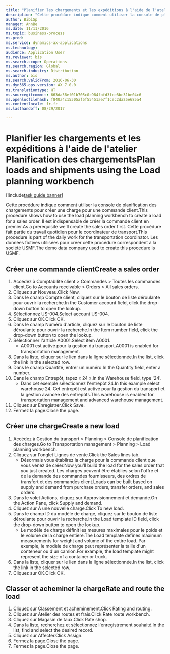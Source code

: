 ```yaml
--- 
title: "Planifier les chargements et les expéditions à l'aide de l'atelier Planification des chargements"
description: "Cette procédure indique comment utiliser la console de planification des chargements pour créer une charge pour une commande client."
author: BibiSp
manager: AnnBe
ms.date: 11/11/2016
ms.topic: business-process
ms.prod: 
ms.service: dynamics-ax-applications
ms.technology: 
audience: Application User
ms.reviewer: bis
ms.search.scope: Operations
ms.search.region: Global
ms.search.industry: Distribution
ms.author: bis
ms.search.validFrom: 2016-06-30
ms.dyn365.ops.version: AX 7.0.0
ms.translationtype: HT
ms.sourcegitcommit: 663da58ef01b705c0c984fbfd3fce8bc31be04c6
ms.openlocfilehash: f840a4c15305af5f55451ae7f1cec2da25e685a4
ms.contentlocale: fr-fr
ms.lasthandoff: 08/29/2017

---
```

# <a name="plan-loads-and-shipments-using-the-load-planning-workbench"></a><span data-ttu-id="e5102-103">Planifier les chargements et les expéditions à l'aide de l'atelier Planification des chargements</span><span class="sxs-lookup"><span data-stu-id="e5102-103">Plan loads and shipments using the Load planning workbench</span></span>

[!include[task guide banner](../../includes/task-guide-banner.md)]

<span data-ttu-id="e5102-104">Cette procédure indique comment utiliser la console de planification des chargements pour créer une charge pour une commande client.</span><span class="sxs-lookup"><span data-stu-id="e5102-104">This procedure shows how to use the load planning workbench to create a load for a sales order.</span></span> <span data-ttu-id="e5102-105">Il est indispensable de créer la commande client en premier.</span><span class="sxs-lookup"><span data-stu-id="e5102-105">As a prerequisite we'll create the sales order first.</span></span> <span data-ttu-id="e5102-106">Cette procédure fait partie du travail quotidien pour le coordinateur de transport.</span><span class="sxs-lookup"><span data-stu-id="e5102-106">This procedure is part of the daily work for the transportation coordinator.</span></span> <span data-ttu-id="e5102-107">Les données fictives utilisées pour créer cette procédure correspondent à la société USMF.</span><span class="sxs-lookup"><span data-stu-id="e5102-107">The demo data company used to create this procedure is USMF.</span></span>


## <a name="create-a-sales-order"></a><span data-ttu-id="e5102-108">Créer une commande client</span><span class="sxs-lookup"><span data-stu-id="e5102-108">Create a sales order</span></span>
1. <span data-ttu-id="e5102-109">Accédez à Comptabilité client > Commandes > Toutes les commandes client.</span><span class="sxs-lookup"><span data-stu-id="e5102-109">Go to Accounts receivable > Orders > All sales orders.</span></span>
2. <span data-ttu-id="e5102-110">Cliquez sur Nouveau.</span><span class="sxs-lookup"><span data-stu-id="e5102-110">Click New.</span></span>
3. <span data-ttu-id="e5102-111">Dans le champ Compte client, cliquez sur le bouton de liste déroulante pour ouvrir la recherche.</span><span class="sxs-lookup"><span data-stu-id="e5102-111">In the Customer account field, click the drop-down button to open the lookup.</span></span>
4. <span data-ttu-id="e5102-112">Sélectionnez US-004.</span><span class="sxs-lookup"><span data-stu-id="e5102-112">Select account US-004.</span></span>
5. <span data-ttu-id="e5102-113">Cliquez sur OK.</span><span class="sxs-lookup"><span data-stu-id="e5102-113">Click OK.</span></span>
6. <span data-ttu-id="e5102-114">Dans le champ Numéro d'article, cliquez sur le bouton de liste déroulante pour ouvrir la recherche.</span><span class="sxs-lookup"><span data-stu-id="e5102-114">In the Item number field, click the drop-down button to open the lookup.</span></span>
7. <span data-ttu-id="e5102-115">Sélectionner l'article A0001.</span><span class="sxs-lookup"><span data-stu-id="e5102-115">Select item A0001.</span></span>
    * <span data-ttu-id="e5102-116">A0001 est activé pour la gestion du transport.</span><span class="sxs-lookup"><span data-stu-id="e5102-116">A0001 is enabled for transportation management.</span></span>  
8. <span data-ttu-id="e5102-117">Dans la liste, cliquer sur le lien dans la ligne sélectionnée.</span><span class="sxs-lookup"><span data-stu-id="e5102-117">In the list, click the link in the selected row.</span></span>
9. <span data-ttu-id="e5102-118">Dans le champ Quantité, entrer un numéro.</span><span class="sxs-lookup"><span data-stu-id="e5102-118">In the Quantity field, enter a number.</span></span>
10. <span data-ttu-id="e5102-119">Dans le champ Entrepôt, tapez « 24 ».</span><span class="sxs-lookup"><span data-stu-id="e5102-119">In the Warehouse field, type '24'.</span></span>
    * <span data-ttu-id="e5102-120">Dans cet exemple sélectionnez l'entrepôt 24.</span><span class="sxs-lookup"><span data-stu-id="e5102-120">In this example select warehouse 24.</span></span> <span data-ttu-id="e5102-121">Cet entrepôt est activé pour la gestion du transport et la gestion avancée des entrepôts.</span><span class="sxs-lookup"><span data-stu-id="e5102-121">This warehouse is enabled for transportation management and advanced warehouse management.</span></span>  
11. <span data-ttu-id="e5102-122">Cliquez sur Enregistrer.</span><span class="sxs-lookup"><span data-stu-id="e5102-122">Click Save.</span></span>
12. <span data-ttu-id="e5102-123">Fermez la page.</span><span class="sxs-lookup"><span data-stu-id="e5102-123">Close the page.</span></span>

## <a name="create-a-new-load"></a><span data-ttu-id="e5102-124">Créer une charge</span><span class="sxs-lookup"><span data-stu-id="e5102-124">Create a new load</span></span>
1. <span data-ttu-id="e5102-125">Accédez à Gestion du transport > Planning > Console de planification des charges.</span><span class="sxs-lookup"><span data-stu-id="e5102-125">Go to Transportation management > Planning > Load planning workbench.</span></span>
2. <span data-ttu-id="e5102-126">Cliquez sur l'onglet Lignes de vente.</span><span class="sxs-lookup"><span data-stu-id="e5102-126">Click the Sales lines tab.</span></span>
    * <span data-ttu-id="e5102-127">Désormais vous établirez la charge pour la commande client que vous venez de créer.</span><span class="sxs-lookup"><span data-stu-id="e5102-127">Now you'll build the load for the sales order that you just created.</span></span> <span data-ttu-id="e5102-128">Les charges peuvent être établies selon l'offre et de la demande des commandes fournisseurs, des ordres de transfert et des commandes client.</span><span class="sxs-lookup"><span data-stu-id="e5102-128">Loads can be built based on supply and demand from purchase orders, transfer orders, and sales orders.</span></span>  
3. <span data-ttu-id="e5102-129">Dans le volet Actions, cliquez sur Approvisionnement et demande.</span><span class="sxs-lookup"><span data-stu-id="e5102-129">On the Action Pane, click Supply and demand.</span></span>
4. <span data-ttu-id="e5102-130">Cliquez sur À une nouvelle charge.</span><span class="sxs-lookup"><span data-stu-id="e5102-130">Click To new load.</span></span>
5. <span data-ttu-id="e5102-131">Dans le champ ID du modèle de charge, cliquez sur le bouton de liste déroulante pour ouvrir la recherche.</span><span class="sxs-lookup"><span data-stu-id="e5102-131">In the Load template ID field, click the drop-down button to open the lookup.</span></span>
    * <span data-ttu-id="e5102-132">Le modèle de charge définit les mesures maximales pour le poids et le volume de la charge entière.</span><span class="sxs-lookup"><span data-stu-id="e5102-132">The Load template defines maximum measurements for weight and volume of the entire load.</span></span> <span data-ttu-id="e5102-133">Par exemple, le modèle de charge peut représenter la taille d'un conteneur ou d'un camion.</span><span class="sxs-lookup"><span data-stu-id="e5102-133">For example, the load template might represent the size of a container or truck.</span></span>  
6. <span data-ttu-id="e5102-134">Dans la liste, cliquer sur le lien dans la ligne sélectionnée.</span><span class="sxs-lookup"><span data-stu-id="e5102-134">In the list, click the link in the selected row.</span></span>
7. <span data-ttu-id="e5102-135">Cliquez sur OK.</span><span class="sxs-lookup"><span data-stu-id="e5102-135">Click OK.</span></span>

## <a name="rate-and-route-the-load"></a><span data-ttu-id="e5102-136">Classer et acheminer la charge</span><span class="sxs-lookup"><span data-stu-id="e5102-136">Rate and route the load</span></span>
1. <span data-ttu-id="e5102-137">Cliquez sur Classement et acheminement.</span><span class="sxs-lookup"><span data-stu-id="e5102-137">Click Rating and routing.</span></span>
2. <span data-ttu-id="e5102-138">Cliquez sur Atelier des routes et frais.</span><span class="sxs-lookup"><span data-stu-id="e5102-138">Click Rate route workbench.</span></span>
3. <span data-ttu-id="e5102-139">Cliquez sur Magasin de taux.</span><span class="sxs-lookup"><span data-stu-id="e5102-139">Click Rate shop.</span></span>
4. <span data-ttu-id="e5102-140">Dans la liste, recherchez et sélectionnez l'enregistrement souhaité.</span><span class="sxs-lookup"><span data-stu-id="e5102-140">In the list, find and select the desired record.</span></span>
5. <span data-ttu-id="e5102-141">Cliquez sur Affecter.</span><span class="sxs-lookup"><span data-stu-id="e5102-141">Click Assign.</span></span>
6. <span data-ttu-id="e5102-142">Fermez la page.</span><span class="sxs-lookup"><span data-stu-id="e5102-142">Close the page.</span></span>
7. <span data-ttu-id="e5102-143">Fermez la page.</span><span class="sxs-lookup"><span data-stu-id="e5102-143">Close the page.</span></span>


